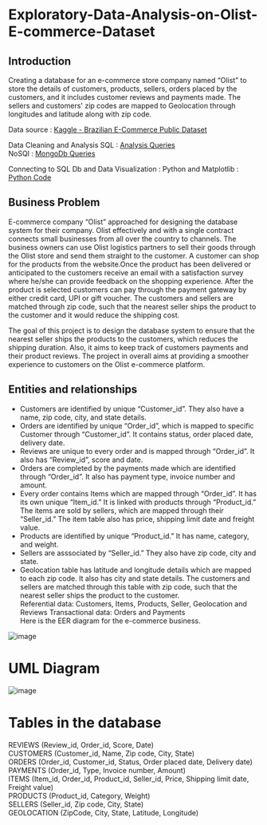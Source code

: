 # Exploratory-Data-Analysis-on-Olist-E-commerce-Dataset

## Introduction

Creating a database for an e-commerce store company named “Olist” to store the details of customers, products, sellers, orders placed by the customers, and it includes customer reviews and payments made. The sellers and customers' zip codes are mapped to Geolocation through longitudes and latitude along with zip code.

Data source : [Kaggle - Brazilian E-Commerce Public Dataset](https://www.kaggle.com/datasets/jayeshsalunke101/brazilian-ecommerce-public-dataset?select=olist_products_dataset.csv)

Data Cleaning and Analysis 
SQL : [Analysis Queries](https://github.com/manvith1604/Exploratory-Data-Analysis-on-Olist-E-commerce-Dataset/blob/main/SQL%20Queries/Query.md)<br/>
NoSQl : [MongoDb Queries](https://github.com/manvith1604/Exploratory-Data-Analysis-on-Olist-E-commerce-Dataset/blob/main/Mongo_Query.json)

Connecting to SQL Db and Data Visualization :
Python and Matplotlib : [Python Code](https://github.com/manvith1604/Exploratory-Data-Analysis-on-Olist-E-commerce-Dataset/blob/main/Project.ipynb)

## Business Problem
E-commerce company “Olist” approached for designing the database system for their company. Olist effectively and with a single contract connects small businesses from all over the country to channels. The business owners can use Olist logistics partners to sell their goods through the Olist store and send them straight to the customer. A customer can shop for the products from the website.Once the product has been delivered or anticipated to the customers receive an email with a satisfaction survey where he/she can provide feedback on the shopping experience. After the product is selected customers can pay through the payment gateway by either credit card, UPI or gift voucher.  The customers and sellers are matched through zip code, such that the nearest seller ships the product to the customer and it would reduce the shipping cost. 

The goal of this project is to design the database system to ensure that the nearest seller ships the products to the customers, which reduces the shipping duration. Also, it aims to keep track of customers payments and their product reviews. 
The project in overall aims at providing a smoother experience to customers on the Olist e-commerce platform.

## Entities and relationships
- Customers are identified by unique “Customer_id”. They also have a name, zip code, city, and state details.
- Orders are identified by unique “Order_id”, which is mapped to specific Customer through “Customer_id”. It contains status, order placed date, delivery date.
- Reviews are unique to every order and is mapped through “Order_id”. It also has “Review_id”, score and date.
- Orders are completed by the payments made which are identified through “Order_id”. It also has payment type, invoice number and amount.
- Every order contains Items which are mapped through “Order_id”. It has its own unique “Item_id.” It is linked with products through “Product_id.”
The items are sold by sellers, which are mapped through their “Seller_id.” The item table also has price, shipping limit date and freight value.
- Products are identified by unique “Product_id.” It has name, category, and weight.
- Sellers are asssociated by “Seller_id.” They also have zip code, city and state.
- Geolocation table has latitude and longitude details which are mapped to each zip code. It also has city and state details. The customers and sellers are matched through this table with zip code, such that the nearest seller ships the product to the customer. <br/>
Referential data: Customers, Items, Products, Seller, Geolocation and Reviews Transactional data: Orders and Payments<br/>
Here is the EER diagram for the e-commerce business.

![image](https://github.com/manvith1604/Exploratory-Data-Analysis-on-Olist-E-commerce-Dataset/assets/66794160/5e8e3af5-fa2a-49f0-9933-f224bbb407a3)

# UML Diagram
![image](https://github.com/manvith1604/Exploratory-Data-Analysis-on-Olist-E-commerce-Dataset/assets/66794160/b8eadcde-1d14-4a45-b784-74e8e4c2e0e7)

# Tables in the database

REVIEWS (Review_id, Order_id, Score, Date) <br/>
CUSTOMERS (Customer_id, Name, Zip code, City, State)<br/>
ORDERS (Order_id, Customer_id, Status, Order placed date, Delivery date)<br/>
PAYMENTS (Order_id, Type, Invoice number, Amount)<br/>
ITEMS (Item_id, Order_id, Product_id, Seller_id, Price, Shipping limit date, Freight value)<br/>
PRODUCTS (Product_id, Category, Weight)<br/>
SELLERS (Seller_id, Zip code, City, State)<br/>
GEOLOCATION (ZipCode, City, State, Latitude, Longitude)<br/>

